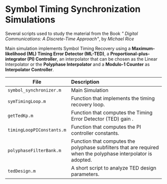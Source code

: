 # Symbol Timing Synchronization Simulations

Several scripts used to study the material from the Book *" Digital Communications: A Discrete-Time Approach"*, by *Michael Rice*

Main simulation implements Symbol Timing Recovery using a **Maximum-likelihood
(ML) Timing Error Detector (ML-TED)**, a **Proportional-plus-integrator (PI)
Controller**, an interpolator that can be chosen as the Linear Interpolator or
the **Polyphase Interpolator** and a **Modulo-1 Counter** as **Interpolator
Controller**.

| File        | Description         |
| ------------- |:--------------|
| `symbol_synchronizer.m`     | Main Simulation |
| `symTimingLoop.m`     | Function that implements the timing recovery loop. |
| `getTedKp.m`     | Function that computes the Timing Error Detector (TED) gain . |
| `timingLoopPIConstants.m`     | Function that computes the PI controller constants. |
| `polyphaseFilterBank.m`     | Function that computes the polyphase subfilters that are required when the polyphase interpolator is adopted. |
| `tedDesign.m`     | A short script to analyze TED design parameters. |